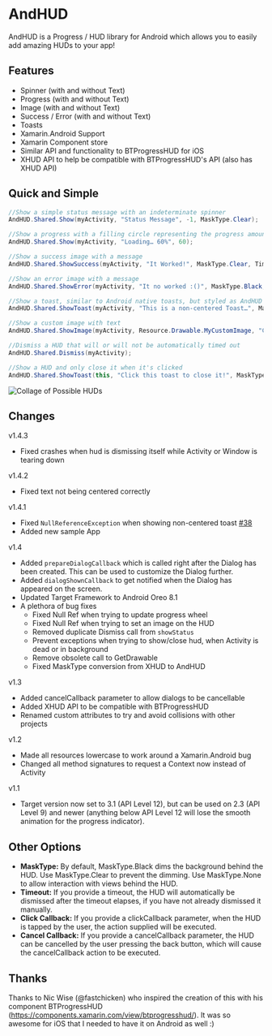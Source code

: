 AndHUD
==========

AndHUD is a Progress / HUD library for Android which allows you to easily add amazing HUDs to your app!


Features
--------
 - Spinner (with and without Text)
 - Progress (with and without Text)
 - Image (with and without Text)
 - Success / Error (with and without Text)
 - Toasts
 - Xamarin.Android Support
 - Xamarin Component store
 - Similar API and functionality to BTProgressHUD for iOS
 - XHUD API to help be compatible with BTProgressHUD's API (also has XHUD API)
 

Quick and Simple
----------------
```csharp
//Show a simple status message with an indeterminate spinner
AndHUD.Shared.Show(myActivity, "Status Message", -1, MaskType.Clear);

//Show a progress with a filling circle representing the progress amount
AndHUD.Shared.Show(myActivity, "Loading… 60%", 60);

//Show a success image with a message
AndHUD.Shared.ShowSuccess(myActivity, "It Worked!", MaskType.Clear, TimeSpan.FromSeconds(2));

//Show an error image with a message
AndHUD.Shared.ShowError(myActivity, "It no worked :()", MaskType.Black, TimeSpan.FromSeconds(2));

//Show a toast, similar to Android native toasts, but styled as AndHUD
AndHUD.Shared.ShowToast(myActivity, "This is a non-centered Toast…", MaskType.Clear, TimeSpan.FromSeconds(2));

//Show a custom image with text
AndHUD.Shared.ShowImage(myActivity, Resource.Drawable.MyCustomImage, "Custom");

//Dismiss a HUD that will or will not be automatically timed out
AndHUD.Shared.Dismiss(myActivity);

//Show a HUD and only close it when it's clicked
AndHUD.Shared.ShowToast(this, "Click this toast to close it!", MaskType.Clear, null, true, () => AndHUD.Shared.Dismiss(this));
```

![Collage of Possible HUDs](https://raw.github.com/Redth/AndHUD/master/Art/Collage.png)


Changes
-------
v1.4.3
  - Fixed crashes when hud is dismissing itself while Activity or Window is tearing down

v1.4.2
  - Fixed text not being centered correctly

v1.4.1
  - Fixed `NullReferenceException` when showing non-centered toast [#38](https://github.com/Redth/AndHUD/issues/38)
  - Added new sample App

v1.4
  - Added `prepareDialogCallback` which is called right after the Dialog has been created. This can be used to customize the Dialog further.
  - Added `dialogShownCallback` to get notified when the Dialog has appeared on the screen.
  - Updated Target Framework to Android Oreo 8.1
  - A plethora of bug fixes
    - Fixed Null Ref when trying to update progress wheel
    - Fixed Null Ref when trying to set an image on the HUD
    - Removed duplicate Dismiss call from `showStatus`
    - Prevent exceptions when trying to show/close hud, when Activity is dead or in background
    - Remove obsolete call to GetDrawable 
    - Fixed MaskType conversion from XHUD to AndHUD

v1.3
 
  - Added cancelCallback parameter to allow dialogs to be cancellable
  - Added XHUD API to be compatible with BTProgressHUD
  - Renamed custom attributes to try and avoid collisions with other projects
  
v1.2

  - Made all resources lowercase to work around a Xamarin.Android bug
  - Changed all method signatures to request a Context now instead of Activity

v1.1

  - Target version now set to 3.1 (API Level 12), but can be used on 2.3 (API Level 9) and newer (anything below API Level 12 will lose the smooth animation for the progress indicator).


Other Options
-------------
 - **MaskType:** By default, MaskType.Black dims the background behind the HUD.  Use MaskType.Clear to prevent the dimming.  Use MaskType.None to allow interaction with views behind the HUD.
 - **Timeout:** If you provide a timeout, the HUD will automatically be dismissed after the timeout elapses, if you have not already dismissed it manually.
 - **Click Callback:** If you provide a clickCallback parameter, when the HUD is tapped by the user, the action supplied will be executed.
 - **Cancel Callback:** If you provide a cancelCallback parameter, the HUD can be cancelled by the user pressing the back button, which will cause the cancelCallback action to be executed.


Thanks
------
Thanks to Nic Wise (@fastchicken) who inspired the creation of this with his component BTProgressHUD (https://components.xamarin.com/view/btprogresshud/).  It was so awesome for iOS that I needed to have it on Android as well :)

